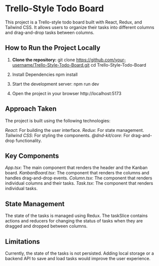 # Trello-Style Todo Board

This project is a Trello-style todo board built with React, Redux, and Tailwind CSS. It allows users to organize their tasks into different columns and drag-and-drop tasks between columns.

## How to Run the Project Locally

1. **Clone the repository:**
   git clone https://github.com/your-username/Trello-Style-Todo-Board.git
   cd Trello-Style-Todo-Board

2. Install Dependencies
    npm install

3. Start the development server:
    npm run dev
  
4. Open the project in your browser 
    http://localhost:5173

## Approach Taken
 The project is built using the following technologies:

  *React*: For building the user interface.
  *Redux*: For state management.
  *Tailwind CSS*: For styling the components.
  *@dnd-kit/core*: For drag-and-drop functionality.
  
## Key Components
  *App.tsx*: The main component that renders the header and the Kanban board.
  *KanbanBoard.tsx*: The component that renders the columns and handles drag-and-drop events.
  *Column.tsx*: The component that renders individual columns and their tasks.
  *Task.tsx*: The component that renders individual tasks.

## State Management
  The state of the tasks is managed using Redux. The taskSlice contains actions and reducers for changing the status of tasks when they are dragged and dropped between columns.

## Limitations
  Currently, the state of the tasks is not persisted. Adding local storage or a backend API to save and load tasks would improve the user experience.